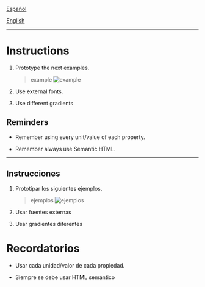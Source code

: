 [Español](#Instrucciones)

[English](#Instructions)

---

# Instructions

1. Prototype the next examples.

   > example
   > ![example](https://pub-0f2e9f13c00f45d9951ac64e5b3af2f6.r2.dev/14%3Aexamples.gif)

2. Use external fonts.

3. Use different gradients

## Reminders

- Remember using every unit/value of each property.

- Remember always use Semantic HTML.

---

## Instrucciones

1. Prototipar los siguientes ejemplos.

   > ejemplos
   > ![ejemplos](https://pub-0f2e9f13c00f45d9951ac64e5b3af2f6.r2.dev/14%3Aexamples.gif)

2. Usar fuentes externas

3. Usar gradientes diferentes

# Recordatorios

- Usar cada unidad/valor de cada propiedad.

- Siempre se debe usar HTML semántico
